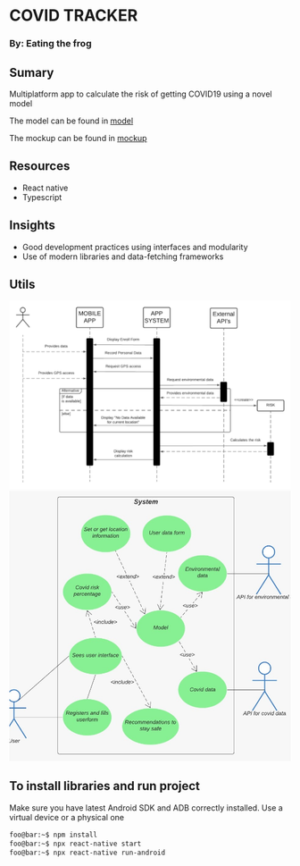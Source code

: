 # COVID TRACKER

### By: Eating the frog

## Sumary
Multiplatform app to calculate the risk of getting COVID19 using a novel model

The model can be found in [model](https://github.com/morphisjustfun/NASA_CHALLENGE_UTILS)

The mockup can be found in [mockup](https://www.figma.com/file/Q0NiCGksov3B7FWFMnpVT0/SPACE-CHALLENGE)

## Resources
- React native
- Typescript

## Insights
- Good development practices using interfaces and modularity
- Use of modern libraries and data-fetching frameworks

## Utils

![Use case diagram](./sequence.png)
![Sequence diagram](./useCase.jpg)

## To install libraries and run project

Make sure you have latest Android SDK and ADB correctly installed. Use a virtual device or a physical one

```console
foo@bar:~$ npm install
foo@bar:~$ npx react-native start
foo@bar:~$ npx react-native run-android
```

